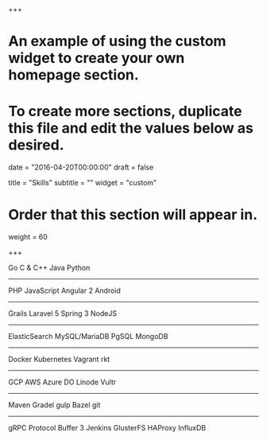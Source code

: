 +++
# An example of using the custom widget to create your own homepage section.
# To create more sections, duplicate this file and edit the values below as desired.

date = "2016-04-20T00:00:00"
draft = false

title = "Skills"
subtitle = ""
widget = "custom"

# Order that this section will appear in.
weight = 60

+++
<div class="skills-container">
<div class="skills-tech">
    <span>Go</span>
    <span>C & C++</span>
    <span>Java</span>
    <span>Python</span>
    <hr>
    <span>PHP</span> 
    <span>JavaScript</span>
    <span>Angular 2</span>
    <span>Android</span>
    <hr>
    <span>Grails</span> 
    <span>Laravel 5</span>
    <span>Spring 3</span>
    <span>NodeJS</span>
    <hr>
    <span>ElasticSearch</span> 
    <span>MySQL/MariaDB</span>
    <span>PgSQL</span>
    <span>MongoDB</span>
    <hr>
    <span>Docker</span> 
    <span>Kubernetes</span>
    <span>Vagrant</span>
    <span>rkt</span>
    <hr>
    <span>GCP</span> 
    <span>AWS</span>
    <span>Azure</span>
    <span>DO</span>
    <span>Linode</span>
    <span>Vultr</span>
    <hr>
    <span>Maven</span> 
    <span>Gradel</span>
    <span>gulp</span>
    <span>Bazel</span>
    <span>git</span>
    <hr>
    <span>gRPC</span> 
    <span>Protocol Buffer 3</span> 
    <span>Jenkins</span>
    <span>GlusterFS</span>
    <span>HAProxy</span>
    <span>InfluxDB</span> 
</div>
</div>